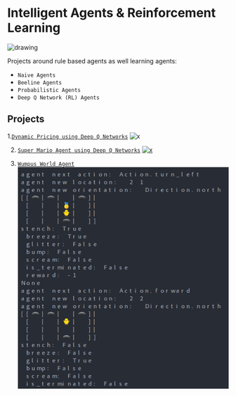 # Intelligent Agents & Reinforcement Learning

<img src="https://vitalflux.com/wp-content/uploads/2020/12/Reinforcement-learning-real-world-example.png)" alt="drawing" width="400"/>

Projects around rule based agents as well learning agents:

- `Naive Agents`
- `Beeline Agents`
- `Probabilistic Agents`
- `Deep Q Network (RL) Agents`

## Projects

1.[`Dynamic Pricing using Deep Q Networks`](/pricing/dqn_pricing.ipynb)
![x](https://github.com/lejinvarghese/reinforcement_learning/blob/main/pricing/sim.gif?raw=true)

2. [`Super Mario Agent using Deep Q Networks`](/projects/mario/readme.md)
[![x](https://www.freeiconspng.com/thumbs/mario/-mario-super-transparent-background-0.png)](https://drive.google.com/file/d/16FDkwufkFXJ3nz3HovG1C0GR6MV4uCH1/preview)

1. [`Wumpus World Agent`](/assignments/assignment_3/)
![x](/assignments/assignment_2/assets/screenshot_1.png)